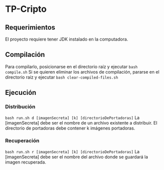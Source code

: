 # TP-Cripto

## Requerimientos
El proyecto requiere tener JDK instalado en la computadora.
## Compilación
Para compilarlo, posicionarse en el directorio raíz y ejecutar `bash compile.sh`
Si se quieren eliminar los archivos de compilación, pararse en el directorio raíz y ejecutar `bash clear-compiled-files.sh`

## Ejecución

### Distribución
`bash run.sh d [imagenSecreta] [k] [directorioDePortadoras]`
La [imagenSecreta] debe ser el nombre de un archivo existente a distribuir. El directorio de portadoras debe contener k imágenes portadoras.
### Recuperación
`bash run.sh r [imagenSecreta] [k] [directorioDePortadoras]`
La [imagenSecreta] debe ser el nombre del archivo donde se guardará la imagen recuperada.

